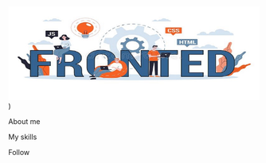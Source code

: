 ![Header](https://github.com/ProkofyevM/prokofyevM/blob/main/assets/Image.jpg))


About me


My skills

Follow 

